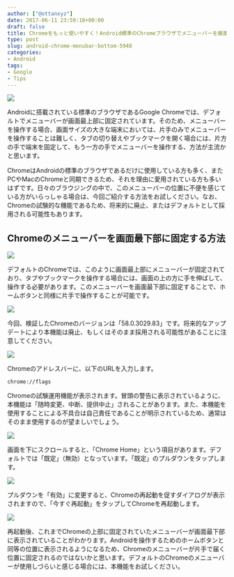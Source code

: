 ```yaml
---
author: ["@ottanxyz"]
date: 2017-06-11 23:59:18+00:00
draft: false
title: Chromeをもっと使いやすく！Android標準のChromeブラウザでメニューバーを画面下部に固定する方法
type: post
slug: android-chrome-menubar-bottom-5948
categories:
- Android
tags:
- Google
- Tips
---
```


![](/uploads/2017/06/170611-593dd5b7362e5.jpg)

Androidに搭載されている標準のブラウザであるGoogle Chromeでは、デフォルトでメニューバーが画面最上部に固定されています。そのため、メニューバーを操作する場合、画面サイズの大きな端末においては、片手のみでメニューバーを操作することは難しく、タブの切り替えやブックマークを開く場合には、片方の手で端末を固定して、もう一方の手でメニューバーを操作する、方法が主流かと思います。

ChromeはAndroidの標準のブラウザであるだけに使用している方も多く、またPCやMacのChromeと同期できるため、それを理由に愛用されている方も多いはずです。日々のブラウジングの中で、このメニューバーの位置に不便を感じている方がいらっしゃる場合は、今回ご紹介する方法をお試しください。なお、Chromeの試験的な機能であるため、将来的に廃止、またはデフォルトとして採用される可能性もあります。

## Chromeのメニューバーを画面最下部に固定する方法

![](/uploads/2017/06/170611-593dd5c15825a.png)

デフォルトのChromeでは、このように画面最上部にメニューバーが固定されており、タブやブックマークを操作する場合には、画面の上の方に手を伸ばして、操作する必要があります。このメニューバーを画面最下部に固定することで、ホームボタンと同様に片手で操作することが可能です。

![](/uploads/2017/06/170611-593dd5c77b910.png)

今回、検証したChromeのバージョンは「58.0.3029.83」です。将来的なアップデートにより本機能は廃止、もしくはそのまま採用される可能性があることに注意してください。

![](/uploads/2017/06/170611-593dd5cde50e8.png)

Chromeのアドレスバーに、以下のURLを入力します。

    chrome://flags

Chromeの試験運用機能が表示されます。冒頭の警告に表示されているように、本機能は「随時変更、中断、提供中止」されることがあります。また、本機能を使用することによる不具合は自己責任であることが明示されているため、通常はそのまま使用するのが望ましいでしょう。

![](/uploads/2017/06/170611-593dd5d3eca45.png)

画面を下にスクロールすると、「Chrome Home」という項目があります。デフォルトでは「既定」（無効）となっています。「既定」のプルダウンをタップします。

![](/uploads/2017/06/170611-593dd5dbda1cb.png)

プルダウンを「有効」に変更すると、Chromeの再起動を促すダイアログが表示されますので、「今すぐ再起動」をタップしてChromeを再起動します。

![](/uploads/2017/06/170611-593dd5e2e906b.png)

再起動後、これまでChromeの上部に固定されていたメニューバーが画面最下部に表示されていることがわかります。Androidを操作するためのホームボタンと同等の位置に表示されるようになるため、Chromeのメニューバーが片手で届く位置に固定されるのではないかと思います。デフォルトのChromeのメニューバーが使用しづらいと感じる場合には、本機能をお試しください。
